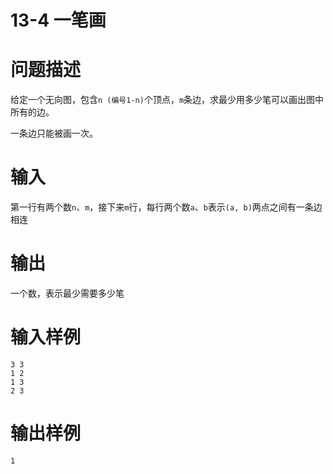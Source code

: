 # 13-4  一笔画

# 问题描述

给定一个无向图，包含`n (编号1-n)`个顶点，`m`条边，求最少用多少笔可以画出图中所有的边。

一条边只能被画一次。

# 输入

第一行有两个数`n`、`m`，接下来`m`行，每行两个数`a`、`b`表示`(a, b)`两点之间有一条边相连

# 输出

一个数，表示最少需要多少笔

# 输入样例

```plain
3 3
1 2
1 3
2 3
```

# 输出样例

```plain
1
```
